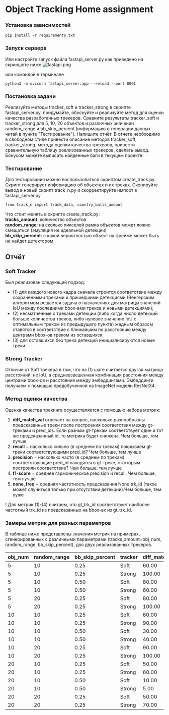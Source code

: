 # Object Tracking Home assignment

### Установка зависимостей
```
pip install -r requirements.txt
```

### Запуск сервера
Или настройте запуск файла fastapi_server.py как приведено на скриншоте ниже 
![fastapi.png](info/fastapi.png)

или командой в терминале
```
python3 -m uvicorn fastapi_server:app --reload --port 8001 
```

### Постановка задачи

Реализуйте методы tracker_soft и tracker_strong в скрипте fastapi_server.py,
придумайте, обоснуйте и реализуйте метод для оценки качества разработанных трекеров.
Сравните результаты tracker_soft и tracker_strong для 5, 10, 20 объектов и различных 
значений random_range и bb_skip_percent
(информацию о генерации данных читай в пункте "Тестирование"). Напишите отчёт. 
В отчете необходимо в свободном стиле привести описание методов tracker_soft, 
tracker_strong, метода оценки качества трекеров, привести сравнительную таблицу 
реализованных трекеров, сделать вывод.  
Бонусом можете выписать найденные баги в текущем проекте.

### Тестирование
Для тестирования можно воспользоваться скриптом create_track.py. Скрипт генерирует
информацию об объектах и их треках. Скопируйте вывод в новый скрипт track_n.py и
скорректируйте импорт в fastapi_server.py
```
from track_n import track_data, country_balls_amount
```
Что стоит менять в скрипте create_track.py:  
**tracks_amount**: количество объектов  
**random_range**: на сколько пикселей рамка объектов может ложно смещаться (эмуляция не идеальной детекции)  
**bb_skip_percent**: с какой вероятностью объект на фрейме может быть не найдет детектором


## Отчёт

### Soft Tracker

Был реализован следующий подход:

- (1) для каждого нового кадра сначала строится соответствие между сохранёнными треками и пришедшими детекциями (Венгерским алгоритмом решается задача о назначениях для матрицы значений IoU между последними bbox-ами треков и новыми детекциями);
- (2) несматченные с треками детекции (либо когда число детекций больше количества треков, либо нулевое значение IoU с оптимальным треком из предыдущего пункта) жадным образом ставятся в соответствие с ближайшим по расстоянию между центрами bbox-ов треком из оставшихся;
- (3) для оставшихся без трека детекций инициализируются новые треки.

### Strong Tracker

Отличие от Soft трекера в том, что на (1) шаге считается другая матрица расстояний: не IoU, а средневзвешенная комбинация расстояния между центрами bbox-ов и расстояния между эмбеддингами. Эмбеддинги получаем с помощью предобученной на ImageNet модели ResNet34.

### Метод оценки качества

Оценка качества трекинга осуществляется с помощью набора метрик:

1. **diff_match_val** отвечает на вопрос, насколько разнообразны предсказанные треки после построения соответствия между gt-треками и pred_ids. Если разным gt-трекам соответствует один и тот же предсказанный id, то метрика будет снижена. Чем больше, тем лучше
2. **recall** $-$ насколько сильно (в среднем по трекам) покрываем gt-треки соответствующими pred_id? Чем больше, тем лучше
3. **precision** $-$ насколько часто (в среднем по трекам) соответствующие pred_id находятся в gt-треке, с которым построили соответствие? Чем больше, тем лучше
4. **f1-score** $-$ среднее гармоническое precision и recall. Чем больше, тем лучше
5. **none_freq** $-$ средняя частотность предсказания None trk_id (такое может случиться только при отсутствии детекции).Чем больше, тем хуже

! Для метрик (1)-(4) считаем, что gt_trk_id соответствует наиболее частотный trk_id из предсказанных на bbox-ах из gt_trk_id.


### Замеры метрик для разных параметров

В таблице ниже представлены значения метрик на примерах, сгенерированных с различными параметрами (tracks_amount=obj_num, random_range, bb_skip_percent), для двух реализованных трекеров.

| **obj_num** 	      | **random_range** 	 | **bb_skip_percent** 	 |**tracker** 	 |**diff_match_val(%)** 	 |**P(%)**  	 | **R(%)** 	 | **F1(%)** 	 | **none_freq(%)** 	 |
|---------------|-----------------|--------------|-----------------|-----------------|-----------------|-----------------|-----------------|-----------------|
|5 | 10 | 0.25| Soft | 60.00 | 47.27 | 40.81 | 43.80 |25.43 |
|5 | 10 | 0.25| Strong | 100.00 | 95.27 | 40.81 | 43.80 |25.43 |
|5 | 10 | 0.50| Soft | 80.00 | 50.94 | 53.03 | 51.96 | 46.87 |
|5 | 10 | 0.50| Strong | 60.00 | 36.91 | 48.31 | 41.85 | 46.87 |
|5 | 20 | 0.25| Soft | 80.00 | 54.80 | 45.55 | 49.75 | 22.66 |
|5 | 20 | 0.25| Strong | 100.00 | 100.00 | 77.34 | 87.22 | 22.66 |
|10 | 10 | 0.25| Soft | 60.00 | 32.40 | 33.63 | 33.01 | 23.49 |
|10 | 10 | 0.25| Strong | 90.00 | 60.75 | 48.03 | 53.64 | 23.49 |
|10 | 10 | 0.50| Soft | 30.00 | 23.96 | 52.98 | 33.00 | 50.08 |
|10 | 10 | 0.50| Strong | 40.00 | 31.82 | 54.82 | 40.27 | 50.08 |
|10 | 20 | 0.25| Soft | 90.00 | 45.95 | 39.75 | 42.62 | 26.72 |
|10 | 20 | 0.25| Strong | 100.00 | 73.32 | 54.64 | 62.61 | 26.72 |
|20 | 10 | 0.25| Soft | 50.00 | 22.83 | 30.18 | 25.99 | 24.50 |
|20 | 10 | 0.25| Strong | 60.00 | 39.92 | 39.13 | 39.52 | 24.50 |
|20 | 10 | 0.50| Soft | 10.00 | 7.55 | 52.05 | 13.19 | 51.70 |
|20 | 10 | 0.50| Strong | 5.00 | 5.00 | 51.70 | 9.12 | 51.70 |
|20 | 20 | 0.25| Soft | 50.00 | 24.55 | 34.85 | 28.81 | 26.47 |
|20 | 20 | 0.25| Strong | 70.00 | 44.68 | 44.39 | 44.53 | 26.47 |